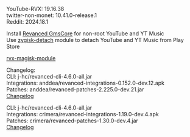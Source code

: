 YouTube-RVX: 19.16.38  
twitter-non-monet: 10.41.0-release.1  
Reddit: 2024.18.1  

Install [Revanced GmsCore](https://github.com/ReVanced/GmsCore/releases) for non-root YouTube and YT Music  
Use [zygisk-detach](https://github.com/j-hc/zygisk-detach) module to detach YouTube and YT Music from Play Store  

[rvx-magisk-module](https://github.com/LemonyOwO/rvx-magisk-module)  

Changelog:  
CLI: j-hc/revanced-cli-4.6.0-all.jar  
Integrations: anddea/revanced-integrations-0.152.0-dev.12.apk  
Patches: anddea/revanced-patches-2.225.0-dev.21.jar  
[Changelog](https://github.com/anddea/revanced-patches/releases/tag/vdev.21)

CLI: j-hc/revanced-cli-4.6.0-all.jar  
Integrations: crimera/revanced-integrations-1.19.0-dev.4.apk  
Patches: crimera/revanced-patches-1.30.0-dev.4.jar  
[Changelog](https://github.com/crimera/piko/releases/tag/vdev.4)  
